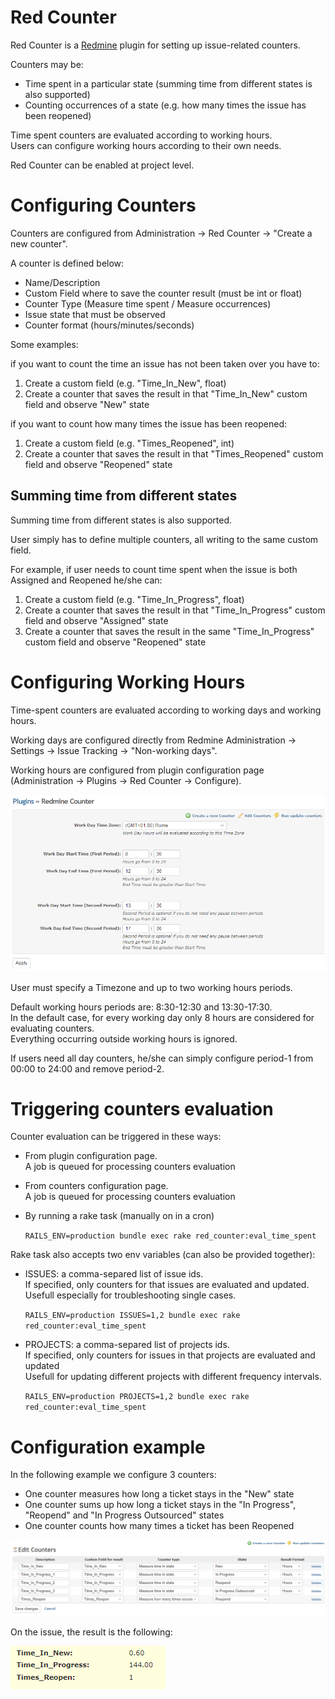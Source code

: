 # Red Counter

Red Counter is a [Redmine](https://redmine.org) plugin for setting up issue-related counters.

Counters may be:
- Time spent in a particular state (summing time from different states is also supported)
- Counting occurrences of a state (e.g. how many times the issue has been reopened)

Time spent counters are evaluated according to working hours.  
Users can configure working hours according to their own needs.

Red Counter can be enabled at project level.

# Configuring Counters

Counters are configured from Administration -> Red Counter -> "Create a new counter".

A counter is defined below:

- Name/Description
- Custom Field where to save the counter result (must be int or float)
- Counter Type (Measure time spent / Measure occurrences)
- Issue state that must be observed
- Counter format (hours/minutes/seconds)

Some examples:

if you want to count the time an issue has not been taken over you have to:

1. Create a custom field (e.g. "Time_In_New", float)
1. Create a counter that saves the result in that "Time_In_New" custom field and observe "New" state

if you want to count how many times the issue has been reopened:

1. Create a custom field (e.g. "Times_Reopened", int)
1. Create a counter that saves the result in that "Times_Reopened" custom field and observe "Reopened" state

## Summing time from different states

Summing time from different states is also supported.

User simply has to define multiple counters, all writing to the same custom field.

For example, if user needs to count time spent when the issue is both Assigned and Reopened he/she can:

1. Create a custom field (e.g. "Time_In_Progress", float)
1. Create a counter that saves the result in that "Time_In_Progress" custom field and observe "Assigned" state
1. Create a counter that saves the result in the same "Time_In_Progress" custom field and observe "Reopened" state


# Configuring Working Hours

Time-spent counters are evaluated according to working days and working hours.

Working days are configured directly from Redmine Administration -> Settings -> Issue Tracking -> "Non-working days".

Working hours are configured from plugin configuration page (Administration -> Plugins -> Red Counter -> Configure).

![red counter - configuring working hours](./docs/images/red_counter_plugin_cfg.png)

User must specify a Timezone and up to two working hours periods.

Default working hours periods are: 8:30-12:30 and 13:30-17:30.  
In the default case, for every working day only 8 hours are considered for evaluating counters.  
Everything occurring outside working hours is ignored.

If users need all day counters, he/she can simply configure period-1 from 00:00 to 24:00 and remove period-2.

# Triggering counters evaluation

Counter evaluation can be triggered in these ways:

- From plugin configuration page.  
A job is queued for processing counters evaluation

- From counters configuration page.  
A job is queued for processing counters evaluation
- By running a rake task (manually on in a cron)  
  
  `RAILS_ENV=production bundle exec rake red_counter:eval_time_spent`
  
Rake task also accepts two env variables (can also be provided together):

- ISSUES: a comma-separed list of issue ids.  
  If specified, only counters for that issues are evaluated and updated.  
  Usefull especially for troubleshooting single cases.

  `RAILS_ENV=production ISSUES=1,2 bundle exec rake red_counter:eval_time_spent`


- PROJECTS: a comma-separed list of projects ids.  
  If specified, only counters for issues in that projects are evaluated and updated  
  Usefull for updating different projects with different frequency intervals.

  `RAILS_ENV=production PROJECTS=1,2 bundle exec rake red_counter:eval_time_spent`


# Configuration example

In the following example we configure 3 counters:

- One counter measures how long a ticket stays in the "New" state
- One counter sums up how long a ticket stays in the "In Progress", "Reopend" and "In Progress Outsourced" states
- One counter counts how many times a ticket has been Reopened

![red counter - configuration example](./docs/images/red_counter_counters_cfg.png)

On the issue, the result is the following:

![red counter - issue results ](./docs/images/red_counter_counters_results.png)



